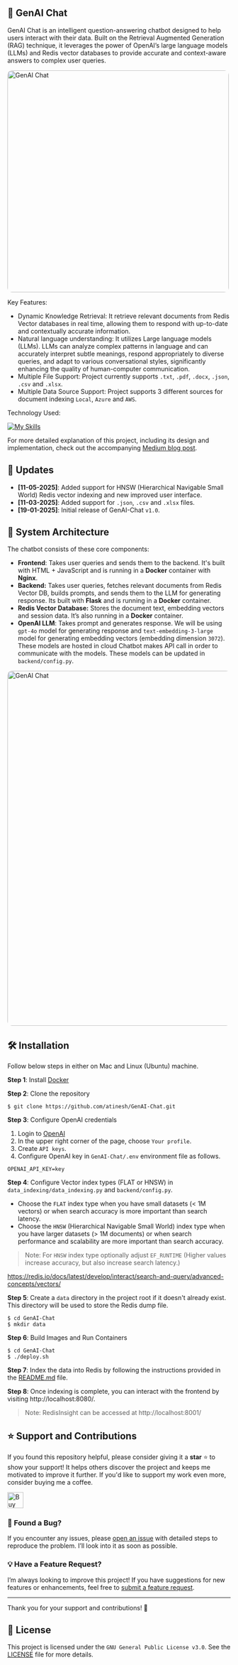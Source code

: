 ## 🤖 GenAI Chat
GenAI Chat is an intelligent question-answering chatbot designed to help users interact with their data. Built on the Retrieval Augmented Generation (RAG) technique, it leverages the power of OpenAI’s large language models (LLMs) and Redis vector databases to provide accurate and context-aware answers to complex user queries.

<img src="data_indexing/images/genai_chat_ui.png" alt="GenAI Chat" width="500" style="border-radius: 10px;">

Key Features:
- Dynamic Knowledge Retrieval: It retrieve relevant documents from Redis Vector databases in real time, allowing them to respond with up-to-date and contextually accurate information.
- Natural language understanding: It utilizes Large language models (LLMs). LLMs can analyze complex patterns in language and can accurately interpret subtle meanings, respond appropriately to diverse queries, and adapt to various conversational styles, significantly enhancing the quality of human-computer communication.
- Multiple File Support: Project currently supports `.txt`, `.pdf`, `.docx`, `.json`, `.csv` and `.xlsx`.
- Multiple Data Source Support: Project supports 3 different sources for document indexing `Local`, `Azure` and `AWS`.

Technology Used:

[![My Skills](https://skillicons.dev/icons?i=python,flask,html,nginx,docker,redis,aws,azure,openai)](https://skillicons.dev)

For more detailed explanation of this project, including its design and implementation, check out the accompanying [Medium blog post](https://atinesh.medium.com/building-a-retrieval-augmented-generation-rag-chatbot-9a86c5b05691).


## 🚀 Updates
- **[11-05-2025]**: Added support for HNSW (Hierarchical Navigable Small World) Redis vector indexing and new improved user interface.
- **[11-03-2025]**: Added support for `.json`, `.csv` and `.xlsx` files.
- **[19-01-2025]**: Initial release of GenAI-Chat `v1.0`.

## 🔎 System Architecture

The chatbot consists of these core components:

- **Frontend**: Takes user queries and sends them to the backend. It's built with HTML + JavaScript and is running in a **Docker** container with **Nginx**.
- **Backend:** Takes user queries, fetches relevant documents from Redis Vector DB, builds prompts, and sends them to the LLM for generating response. Its built with **Flask** and is running in a **Docker** container.
- **Redis Vector Database:** Stores the document text, embedding vectors and session data. It’s also running in a **Docker** container.
- **OpenAI LLM**: Takes prompt and generates response. We will be using `gpt-4o` model for generating response and `text-embedding-3-large` model for generating embedding vectors (embedding dimension `3072`). These models are hosted in cloud Chatbot makes API call in order to communicate with the models. These models can be updated in `backend/config.py`.

<img src="data_indexing/images/genai_chat.png" alt="GenAI Chat" width="800" style="border-radius: 10px;">

## 🛠️ Installation 

Follow below steps in either on Mac and Linux (Ubuntu) machine.

**Step 1**: Install [Docker](https://www.docker.com/get-started/)

**Step 2**: Clone the repository
```
$ git clone https://github.com/atinesh/GenAI-Chat.git
```

**Step 3**: Configure OpenAI credentials

1. Login to [OpenAI](https://platform.openai.com)
2. In the upper right corner of the page, choose `Your profile`.
3. Create `API keys`.
4. Configure OpenAI key in `GenAI-Chat/.env` environment file as follows.

```
OPENAI_API_KEY=key
```

**Step 4**: Configure Vector index types (FLAT or HNSW) in `data_indexing/data_indexing.py` and `backend/config.py`.

- Choose the `FLAT` index type when you have small datasets (< 1M vectors) or when search accuracy is more important than search latency.
- Choose the `HNSW` (Hierarchical Navigable Small World) index type when you have larger datasets (> 1M documents) or when search performance and scalability are more important than search accuracy.

> Note: For `HNSW` index type optionally adjust `EF_RUNTIME` (Higher values increase accuracy, but also increase search latency.)

https://redis.io/docs/latest/develop/interact/search-and-query/advanced-concepts/vectors/

**Step 5**: Create a `data` directory in the project root if it doesn't already exist. This directory will be used to store the Redis dump file.

```
$ cd GenAI-Chat
$ mkdir data
```

**Step 6**: Build Images and Run Containers

```
$ cd GenAI-Chat
$ ./deploy.sh
```

**Step 7**: Index the data into Redis by following the instructions provided in the [README.md](/data_indexing/README.md) file.

**Step 8**: Once indexing is complete, you can interact with the frontend by visiting http://localhost:8080/.

> Note: RedisInsight can be accessed at http://localhost:8001/

## ⭐ Support and Contributions

If you found this repository helpful, please consider giving it a **star** ⭐ to show your support! It helps others discover the project and keeps me motivated to improve it further. If you'd like to support my work even more, consider buying me a coffee.

<a href='https://ko-fi.com/J3J4196KY7' target='_blank'><img height='36' style='border:0px;height:36px;' src='https://storage.ko-fi.com/cdn/kofi6.png?v=6' border='0' alt='Buy Me a Coffee at ko-fi.com' /></a>

### 🐛 Found a Bug?  
If you encounter any issues, please [open an issue](https://github.com/atinesh/GenAI-Chat/issues) with detailed steps to reproduce the problem. I’ll look into it as soon as possible.

### 💡 Have a Feature Request?  
I’m always looking to improve this project! If you have suggestions for new features or enhancements, feel free to [submit a feature request](https://github.com/atinesh/GenAI-Chat/issues).

---

Thank you for your support and contributions! 🙌

## 📝 License

This project is licensed under the `GNU General Public License v3.0`. See the [LICENSE](LICENSE) file for more details.
